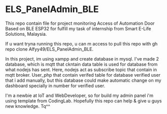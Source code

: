 # ELS_PanelAdmin_BLE

This repo contain file for project monitoring Access of Automation Door Based on BLE ESP32 for fulfill my task of internship from Smart E-Life Solutions, Malaysia.


If u want tryna running this repo, u can m access to pull this repo with gh repo clone Alfyy49/ELS_PanelAdmin_BLE.

In this project, im using xampp and create database in mysql. I've made 2 database, which is mqtt that ckntain data table is used for database from what nodejs has sent. Here, nodejs act as subscribe topic that contain in mqtt broker. User_php that contain verifed table for database verified user that i add manually, but this database could make automatic change on my dashboard specially in number for verified user.


I'm a newbie at IoT and WebDeveloper, so for build my admin panel i'm using template from CodingLab. Hopefully this repo can help & give u guys new knowledge. Tq^^
